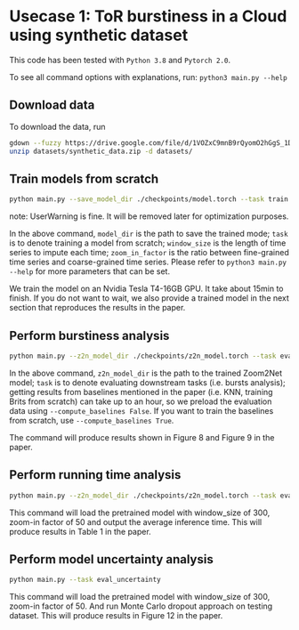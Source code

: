 # Usecase 1: ToR burstiness in a Cloud using synthetic dataset

This code has been tested with `Python 3.8` and `Pytorch 2.0`.

To see all command options with explanations, run: `python3 main.py --help`

## Download data
To download the data, run

```bash
gdown --fuzzy https://drive.google.com/file/d/1VOZxC9mnB9rQyomO2hGgS_1DtIGnT46f/view?usp=sharing -O datasets/
unzip datasets/synthetic_data.zip -d datasets/
```

## Train models from scratch

```bash
python main.py --save_model_dir ./checkpoints/model.torch --task train --window_size 300 --zoom_in_factor 50
```
note: UserWarning is fine. It will be removed later for optimization purposes. 

In the above command, `model_dir` is the path to save the trained mode; `task` is to denote training a model from scratch; `window_size` is the length of time series to impute each time; `zoom_in_factor` is the ratio between fine-grained time series and coarse-grained time series. Please refer to `python3 main.py --help` for more parameters that can be set. 

We train the model on an Nvidia Tesla T4-16GB GPU. It take about 15min to finish. If you do not want to wait, we also provide a trained model in the next section that reproduces the results in the paper.

## Perform burstiness analysis

```bash
python main.py --z2n_model_dir ./checkpoints/z2n_model.torch --task eval_downstream_task --compute_baselines False
```

In the above command, `z2n_model_dir` is the path to the trained Zoom2Net model; `task` is to denote evaluating downstream tasks (i.e. bursts analysis); getting results from baselines mentioned in the paper (i.e. KNN, training Brits from scratch) can take up to an hour, so we preload the evaluation data using `--compute_baselines False`. If you want to train the baselines from scratch, use `--compute_baselines True`. 

The command will produce results shown in Figure 8 and Figure 9 in the paper. 

## Perform running time analysis
```bash
python main.py --z2n_model_dir ./checkpoints/z2n_model.torch --task eval_timing
```

This command will load the pretrained model with window_size of 300, zoom-in factor of 50 and output the average inference time. This will produce results in Table 1 in the paper.

## Perform model uncertainty analysis

```bash
python main.py --task eval_uncertainty
```

This command will load the pretrained model with window_size of 300, zoom-in factor of 50. And run Monte Carlo dropout approach on testing dataset. This will produce results in Figure 12 in the paper. 